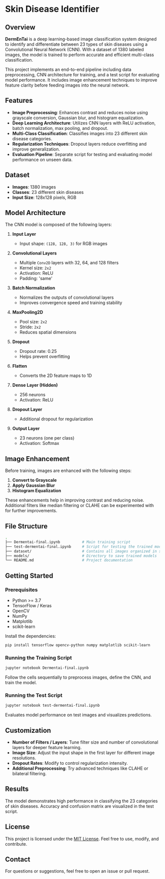 # Skin Disease Identifier

## Overview

**DermEnTai** is a deep learning-based image classification system designed to identify and differentiate between 23 types of skin diseases using a Convolutional Neural Network (CNN). With a dataset of 1380 labeled images, the model is trained to perform accurate and efficient multi-class classification.

This project implements an end-to-end pipeline including data preprocessing, CNN architecture for training, and a test script for evaluating model performance. It includes image enhancement techniques to improve feature clarity before feeding images into the neural network.

## Features

- **Image Preprocessing**: Enhances contrast and reduces noise using grayscale conversion, Gaussian blur, and histogram equalization.
- **Deep Learning Architecture**: Utilizes CNN layers with ReLU activation, batch normalization, max pooling, and dropout.
- **Multi-Class Classification**: Classifies images into 23 different skin disease categories.
- **Regularization Techniques**: Dropout layers reduce overfitting and improve generalization.
- **Evaluation Pipeline**: Separate script for testing and evaluating model performance on unseen data.

## Dataset

- **Images**: 1380 images
- **Classes**: 23 different skin diseases
- **Input Size**: 128x128 pixels, RGB

## Model Architecture

The CNN model is composed of the following layers:

1. **Input Layer**  
   - Input shape: `(128, 128, 3)` for RGB images

2. **Convolutional Layers**  
   - Multiple `Conv2D` layers with 32, 64, and 128 filters  
   - Kernel size: `2x2`  
   - Activation: ReLU  
   - Padding: 'same'

3. **Batch Normalization**  
   - Normalizes the outputs of convolutional layers  
   - Improves convergence speed and training stability

4. **MaxPooling2D**  
   - Pool size: `2x2`  
   - Stride: `2x2`  
   - Reduces spatial dimensions

5. **Dropout**  
   - Dropout rate: 0.25  
   - Helps prevent overfitting

6. **Flatten**  
   - Converts the 2D feature maps to 1D

7. **Dense Layer (Hidden)**  
   - 256 neurons  
   - Activation: ReLU

8. **Dropout Layer**  
   - Additional dropout for regularization

9. **Output Layer**  
   - 23 neurons (one per class)  
   - Activation: Softmax

## Image Enhancement

Before training, images are enhanced with the following steps:

1. **Convert to Grayscale**  
2. **Apply Gaussian Blur**  
3. **Histogram Equalization**

These enhancements help in improving contrast and reducing noise. Additional filters like median filtering or CLAHE can be experimented with for further improvements.

## File Structure

```bash
.
├── Dermentai-final.ipynb          # Main training script
├── test-dermentai-final.ipynb     # Script for testing the trained model
├── dataset/                       # Contains all images organized in subfolders by class
├── models/                        # Directory to save trained models
└── README.md                      # Project documentation
```

## Getting Started

### Prerequisites

- Python >= 3.7
- TensorFlow / Keras
- OpenCV
- NumPy
- Matplotlib
- scikit-learn

Install the dependencies:

```bash
pip install tensorflow opencv-python numpy matplotlib scikit-learn
```

### Running the Training Script

```bash
jupyter notebook Dermentai-final.ipynb
```

Follow the cells sequentially to preprocess images, define the CNN, and train the model.

### Running the Test Script

```bash
jupyter notebook test-dermentai-final.ipynb
```

Evaluates model performance on test images and visualizes predictions.

## Customization

- **Number of Filters / Layers**: Tune filter size and number of convolutional layers for deeper feature learning.
- **Image Size**: Adjust the input shape in the first layer for different image resolutions.
- **Dropout Rates**: Modify to control regularization intensity.
- **Additional Preprocessing**: Try advanced techniques like CLAHE or bilateral filtering.

## Results

The model demonstrates high performance in classifying the 23 categories of skin diseases. Accuracy and confusion matrix are visualized in the test script.

## License

This project is licensed under the [MIT License](https://opensource.org/licenses/MIT). Feel free to use, modify, and contribute.

## Contact

For questions or suggestions, feel free to open an issue or pull request.
